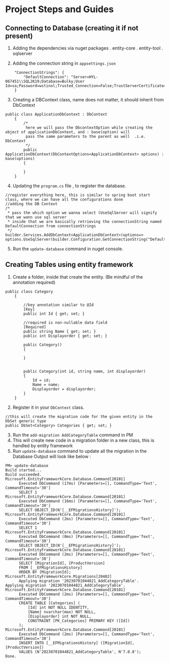# Project Steps and Guides

## Connecting to Database (creating it if not present)
1. Adding the dependencies via nuget packages
    . entity-core
    . entity-tool
    . sqlserver

2. Adding the connection string in `appsettings.json`
```
    "ConnectionStrings": {
        "DefaultConnection": "Server=HYL-067451\\SQL2K19;Database=Bulky;User Id=sa;Password=wstinol;Trusted_Connection=False;TrustServerCertificate=True"
    }
```
3. Creating a DBContext class, name does not matter, it should inherit from DbContext
```
public class ApplicationDbContext : DbContext
    {
        /*
         here we will pass the DbcontextOption while creating the object of applicationDbContext, and : base(option) will
         pass the same parameters to the parent as well  .i.e. DbContext
         */
        public ApplicationDbContext(DbContextOptions<ApplicationDbContext> options) : base(options)
        {

        }
    }
```
4. Updating the ``` program.cs ``` file , to register the database.

```
//register everything here, this is similar to spring boot start class, where we can have all the configurations done
//adding the DB Context
/*
 * pass the which option we wanna select (UseSqlServer will signify that we wann use sql server
 * inside that we are basically retrieving the connectionString named DefaultConnection from connectionStrings
 */
builder.Services.AddDbContext<ApplicationDbContext>(options=>
options.UseSqlServer(builder.Configuration.GetConnectionString("DefaultConnection")));

```
5. Run the ``` update-database ``` command in nuget console.

## Creating Tables using entity framework

1. Create a folder, inside that create the entity. (Be mindful of the annotation required)

```
public class Category
    {

        //key annotation similar to @Id
        [Key]
        public int Id { get; set; }
        
        //required is non-nullable data field
        [Required]
        public string Name { get; set; }
        public int Displayorder { get; set; }

        public Category()
        {

        }
        

        public Category(int id, string name, int displayorder)
        {
            Id = id;
            Name = name;
            Displayorder = displayorder;
        }
    }
```

2. Register it in your ```DbContext``` class.
```
//this will create the migration code for the given entity in the DbSet generic type
public DbSet<Category> Categories { get; set; }

```
3. Run the ``` add-migration AddCategoryTable ``` command in PM
4. This will create new code in a migration folder in a new class, this is handled by entity framework
5. Run ` update-database ` command to update all the migration in the Database 
Output will look like below :
```
PM> update-database
Build started...
Build succeeded.
Microsoft.EntityFrameworkCore.Database.Command[20101]
      Executed DbCommand (17ms) [Parameters=[], CommandType='Text', CommandTimeout='30']
      SELECT 1
Microsoft.EntityFrameworkCore.Database.Command[20101]
      Executed DbCommand (16ms) [Parameters=[], CommandType='Text', CommandTimeout='30']
      SELECT OBJECT_ID(N'[__EFMigrationsHistory]');
Microsoft.EntityFrameworkCore.Database.Command[20101]
      Executed DbCommand (2ms) [Parameters=[], CommandType='Text', CommandTimeout='30']
      SELECT 1
Microsoft.EntityFrameworkCore.Database.Command[20101]
      Executed DbCommand (0ms) [Parameters=[], CommandType='Text', CommandTimeout='30']
      SELECT OBJECT_ID(N'[__EFMigrationsHistory]');
Microsoft.EntityFrameworkCore.Database.Command[20101]
      Executed DbCommand (2ms) [Parameters=[], CommandType='Text', CommandTimeout='30']
      SELECT [MigrationId], [ProductVersion]
      FROM [__EFMigrationsHistory]
      ORDER BY [MigrationId];
Microsoft.EntityFrameworkCore.Migrations[20402]
      Applying migration '20230701044821_AddCategoryTable'.
Applying migration '20230701044821_AddCategoryTable'.
Microsoft.EntityFrameworkCore.Database.Command[20101]
      Executed DbCommand (2ms) [Parameters=[], CommandType='Text', CommandTimeout='30']
      CREATE TABLE [Categories] (
          [Id] int NOT NULL IDENTITY,
          [Name] nvarchar(max) NOT NULL,
          [Displayorder] int NOT NULL,
          CONSTRAINT [PK_Categories] PRIMARY KEY ([Id])
      );
Microsoft.EntityFrameworkCore.Database.Command[20101]
      Executed DbCommand (2ms) [Parameters=[], CommandType='Text', CommandTimeout='30']
      INSERT INTO [__EFMigrationsHistory] ([MigrationId], [ProductVersion])
      VALUES (N'20230701044821_AddCategoryTable', N'7.0.8');
Done.
```

